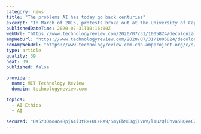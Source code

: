 ```yaml
---
category: news
title: "The problems AI has today go back centuries"
excerpt: "In March of 2015, protests broke out at the University of Cape Town in South Africa over the campus statue of British colonialist Cecil Rhodes. Rhodes, a mining magnate who had gifted the land on which the university was built,"
publishedDateTime: 2020-07-31T10:16:00Z
webUrl: "https://www.technologyreview.com/2020/07/31/1005824/decolonial-ai-for-everyone/"
ampWebUrl: "https://www.technologyreview.com/2020/07/31/1005824/decolonial-ai-for-everyone/amp/"
cdnAmpWebUrl: "https://www-technologyreview-com.cdn.ampproject.org/c/s/www.technologyreview.com/2020/07/31/1005824/decolonial-ai-for-everyone/amp/"
type: article
quality: 39
heat: 39
published: false

provider:
  name: MIT Technology Review
  domain: technologyreview.com

topics:
  - AI Ethics
  - AI

secured: "0s5z3Dmo4o+BpjA4i3tR++UL+RX9/SmyEbM0JgjIVWV/l1u2QlOhva5BQeeC2PNt9ZdIe/Cc1qc+06zJ5OXigvvCMhABIRA9CN3iZvNraLiq8DxoyMW8GwItrmB/Yqr/ffmt103zVnM3ZuJTDTJCkPiNo76Y/5o1LKeYwzr2QITKrz61JSEV0ScNWSAlko0qIz+pNDRHfq1tHOEvP06R0fV6mE6lxf6imEZdfZV9wgZq4eKQBTnQcOc0JsLPrN+A3+pSz52/7OilT/wMF5PFTnVdk+XAuspNld8fe0xNDJZ8XnXDYVmyAFxsEhEJ7jRaT78STru6ftBRdR7kgdML2w==;kulIUaL14JNJa33gj/rVNQ=="
---
```


